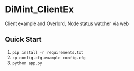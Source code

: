 # DiMint_ClientEx

Client example and Overlord, Node status watcher via web

## Quick Start
1. ```pip install -r requirements.txt```
1. ```cp config.cfg.example config.cfg```
1. ```python app.py```
